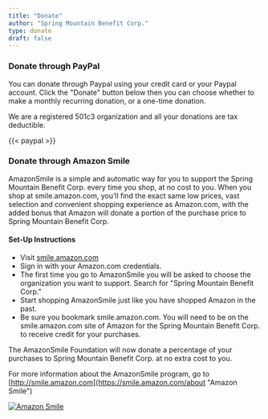 ```yaml
---
title: "Donate"
author: "Spring Mountain Benefit Corp."
type: donate
draft: false
---
```


### Donate through PayPal

You can donate through Paypal using your credit card or your Paypal account. Click the "Donate" button below then you can choose whether to make a monthly recurring donation, or a one-time donation.

We are a registered 501c3 organization and all your donations are tax deductible.

{{< paypal >}}

### Donate through Amazon Smile

AmazonSmile is a simple and automatic way for you to support the Spring Mountain Benefit Corp. every time you shop, at no cost to you. When you shop at smile.amazon.com, you’ll find the exact same low prices, vast selection and convenient shopping experience as Amazon.com, with the added bonus that Amazon will donate a portion of the purchase price to Spring Mountain Benefit Corp.

#### Set-Up Instructions

* Visit [smile.amazon.com](https://smile.amazon.com "Amazon Smile")
* Sign in with your Amazon.com credentials.
* The first time you go to AmazonSmile you will be asked to choose the organization you want to support. Search for "Spring Mountain Benefit Corp."
* Start shopping AmazonSmile just like you have shopped Amazon in the past.
* Be sure you bookmark smile.amazon.com. You will need to be on the smile.amazon.com site of Amazon for the Spring Mountain Benefit Corp. to receive credit for your purchases.

The AmazonSmile Foundation will now donate a percentage of your purchases to Spring Mountain Benefit Corp. at no extra cost to you.

For more information about the AmazonSmile program, go to [http://smile.amazon.com](https://smile.amazon.com/about "Amazon Smile")

[![Amazon Smile](../images/amazonsmile.png)](https://smile.amazon.com/ch/46-2999325)